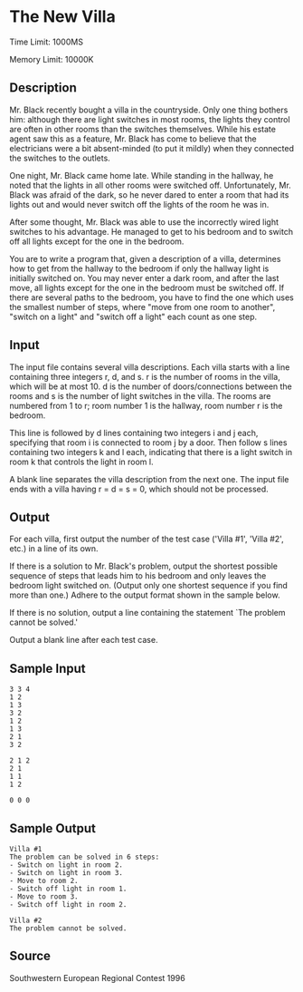 # The New Villa

Time Limit: 1000MS

Memory Limit: 10000K


## Description

Mr. Black recently bought a villa in the countryside. Only one thing bothers him: although there are light switches in most rooms, the lights they control are often in other rooms than the switches themselves. While his estate agent saw this as a feature, Mr. Black has come to believe that the electricians were a bit absent-minded (to put it mildly) when they connected the switches to the outlets.

One night, Mr. Black came home late. While standing in the hallway, he noted that the lights in all other rooms were switched off. Unfortunately, Mr. Black was afraid of the dark, so he never dared to enter a room that had its lights out and would never switch off the lights of the room he was in.

After some thought, Mr. Black was able to use the incorrectly wired light switches to his advantage. He managed to get to his bedroom and to switch off all lights except for the one in the bedroom.

You are to write a program that, given a description of a villa, determines how to get from the hallway to the bedroom if only the hallway light is initially switched on. You may never enter a dark room, and after the last move, all lights except for the one in the bedroom must be switched off. If there are several paths to the bedroom, you have to find the one which uses the smallest number of steps, where "move from one room to another", "switch on a light" and "switch off a light" each count as one step.


## Input

The input file contains several villa descriptions. Each villa starts with a line containing three integers r, d, and s. r is the number of rooms in the villa, which will be at most 10. d is the number of doors/connections between the rooms and s is the number of light switches in the villa. The rooms are numbered from 1 to r; room number 1 is the hallway, room number r is the bedroom.

This line is followed by d lines containing two integers i and j each, specifying that room i is connected to room j by a door. Then follow s lines containing two integers k and l each, indicating that there is a light switch in room k that controls the light in room l.

A blank line separates the villa description from the next one. The input file ends with a villa having r = d = s = 0, which should not be processed.


## Output

For each villa, first output the number of the test case ('Villa #1', 'Villa #2', etc.) in a line of its own.

If there is a solution to Mr. Black's problem, output the shortest possible sequence of steps that leads him to his bedroom and only leaves the bedroom light switched on. (Output only one shortest sequence if you find more than one.) Adhere to the output format shown in the sample below.

If there is no solution, output a line containing the statement `The problem cannot be solved.'

Output a blank line after each test case.


## Sample Input

```
3 3 4
1 2
1 3
3 2
1 2
1 3
2 1
3 2

2 1 2
2 1
1 1
1 2

0 0 0
```


## Sample Output

```
Villa #1
The problem can be solved in 6 steps:
- Switch on light in room 2.
- Switch on light in room 3.
- Move to room 2.
- Switch off light in room 1.
- Move to room 3.
- Switch off light in room 2.

Villa #2
The problem cannot be solved.
```


## Source

Southwestern European Regional Contest 1996

